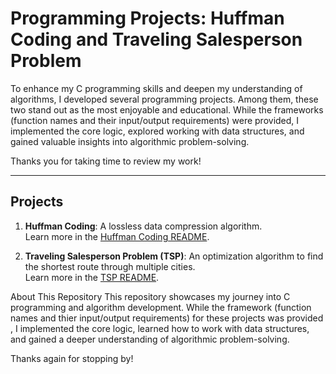 # **Programming Projects: Huffman Coding and Traveling Salesperson Problem**

To enhance my C programming skills and deepen my understanding of algorithms, I developed several programming projects. Among them, these two stand out as the most enjoyable and educational. While the frameworks (function names and their input/output requirements) were provided, I implemented the core logic, explored working with data structures, and gained valuable insights into algorithmic problem-solving.

Thanks you for taking time to review my work!

---

## **Projects**
1. **Huffman Coding**: A lossless data compression algorithm.  
   Learn more in the [Huffman Coding README](./huffman/README.md).

2. **Traveling Salesperson Problem (TSP)**: An optimization algorithm to find the shortest route through multiple cities.  
   Learn more in the [TSP README](./travelingsalesman/README.md).


About This Repository
This repository showcases my journey into C programming and algorithm development. While the framework (function names and thier input/output requirements) for these projects was provided , I implemented the core logic, learned how to work with data structures, and gained a deeper understanding of algorithmic problem-solving.

Thanks again for stopping by!
